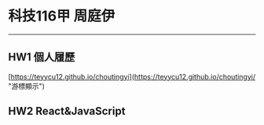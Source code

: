 科技116甲 周庭伊
===
***
HW1 個人履歷
---
[https://teyycu12.github.io/choutingyi](https://teyycu12.github.io/choutingyi/ "游標顯示")

HW2 React&JavaScript
---
